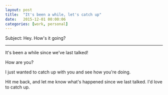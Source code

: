 ```yaml
---
layout: post
title:  "It's been a while, let's catch up"
date:   2015-12-01 00:00:06
categories: [work, personal]
---
```


Subject: Hey. How's it going?

---

It's been a while since we've last talked!

How are you?

I just wanted to catch up with you and see how you're doing.

Hit me back, and let me know what's happened since we last talked. I'd love to catch up.
